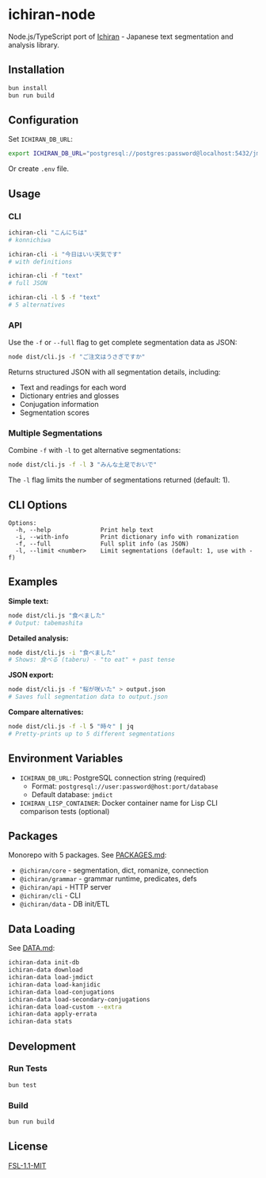 # ichiran-node

Node.js/TypeScript port of [Ichiran](https://github.com/tshatrov/ichiran) - Japanese text segmentation and analysis library.

## Installation

```bash
bun install
bun run build
```

## Configuration

Set `ICHIRAN_DB_URL`:

```bash
export ICHIRAN_DB_URL="postgresql://postgres:password@localhost:5432/jmdict"
```

Or create `.env` file.

## Usage

### CLI

```bash
ichiran-cli "こんにちは"
# konnichiwa

ichiran-cli -i "今日はいい天気です"
# with definitions

ichiran-cli -f "text"
# full JSON

ichiran-cli -l 5 -f "text"
# 5 alternatives
```

### API

Use the `-f` or `--full` flag to get complete segmentation data as JSON:

```bash
node dist/cli.js -f "ご注文はうさぎですか"
```

Returns structured JSON with all segmentation details, including:
- Text and readings for each word
- Dictionary entries and glosses
- Conjugation information
- Segmentation scores

### Multiple Segmentations

Combine `-f` with `-l` to get alternative segmentations:

```bash
node dist/cli.js -f -l 3 "みんな土足でおいで"
```

The `-l` flag limits the number of segmentations returned (default: 1).

## CLI Options

```
Options:
  -h, --help              Print help text
  -i, --with-info         Print dictionary info with romanization
  -f, --full              Full split info (as JSON)
  -l, --limit <number>    Limit segmentations (default: 1, use with -f)
```

## Examples

**Simple text:**
```bash
node dist/cli.js "食べました"
# Output: tabemashita
```

**Detailed analysis:**
```bash
node dist/cli.js -i "食べました"
# Shows: 食べる (taberu) - "to eat" + past tense
```

**JSON export:**
```bash
node dist/cli.js -f "桜が咲いた" > output.json
# Saves full segmentation data to output.json
```

**Compare alternatives:**
```bash
node dist/cli.js -f -l 5 "時々" | jq
# Pretty-prints up to 5 different segmentations
```

## Environment Variables

- `ICHIRAN_DB_URL`: PostgreSQL connection string (required)
  - Format: `postgresql://user:password@host:port/database`
  - Default database: `jmdict`
- `ICHIRAN_LISP_CONTAINER`: Docker container name for Lisp CLI comparison tests (optional)

## Packages

Monorepo with 5 packages. See [PACKAGES.md](./PACKAGES.md):

- `@ichiran/core` - segmentation, dict, romanize, connection
- `@ichiran/grammar` - grammar runtime, predicates, defs
- `@ichiran/api` - HTTP server
- `@ichiran/cli` - CLI
- `@ichiran/data` - DB init/ETL

## Data Loading

See [DATA.md](./DATA.md):

```bash
ichiran-data init-db
ichiran-data download
ichiran-data load-jmdict
ichiran-data load-kanjidic
ichiran-data load-conjugations
ichiran-data load-secondary-conjugations
ichiran-data load-custom --extra
ichiran-data apply-errata
ichiran-data stats
```

## Development

### Run Tests

```bash
bun test
```

### Build

```bash
bun run build
```

## License

[FSL-1.1-MIT](./LICENSE)
